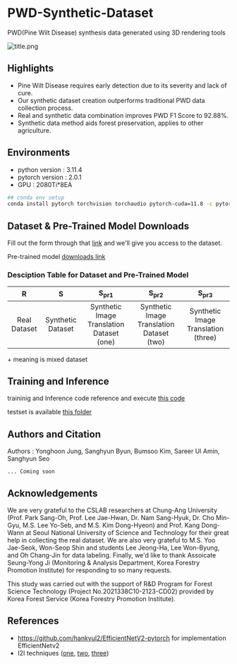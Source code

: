 # PWD-Synthetic-Dataset
PWD(Pine Wilt Disease) synthesis data generated using 3D rendering tools

![title.png](./images/title.png)  

## Highlights

- Pine Wilt Disease requires early detection due to its severity and lack of cure.
- Our synthetic dataset creation outperforms traditional PWD data collection process.
- Real and synthetic data combination improves PWD F1 Score to 92.88%.
- Synthetic data method aids forest preservation, applies to other agriculture.

## Environments

- python  version : 3.11.4
- pytorch version :  2.0.1
- GPU : 2080Ti*8EA

```bash
## conda env setup
conda install pytorch torchvision torchaudio pytorch-cuda=11.8 -c pytorch -c nvidia
```

## Dataset & Pre-Trained Model Downloads

Fill out the form through that [link](https://docs.google.com/forms/d/e/1FAIpQLSc1FoXqo3Rg39M_A8Q6VT07oeJTf7BK7faU9uh2N9cvG_NC3A/viewform?usp=sf_link) and we'll give you access to the dataset.

Pre-trained model [downloads link](https://drive.google.com/drive/folders/1K-XfZnuhrESKyhlb9z9zK1cmyWAyUggU?usp=drive_link)



### Desciption Table for Dataset and Pre-Trained Model

|R|S|S<sub>pr1|S<sub>pr2|S<sub>pr3|
|:-:|:-:|:-:|:-:|:-:|
|Real Dataset|Synthetic Dataset|Synthetic Image Translation Dataset (one)|Synthetic Image Translation Dataset (two)| Synthetic Image Translation (three)|

\+ meaning is mixed dataset


## Training and Inference

traininig and Inference code reference and execute [this code](./train.py)

testset is available [this folder](./test_dataset)


## Authors and Citation

Authors : Yonghoon Jung, Sanghyun Byun, Bumsoo Kim, Sareer Ul Amin, Sanghyun Seo

```
... Coming soon
```

## Acknowledgements

We are very grateful to the CSLAB researchers at Chung-Ang University (Prof. Park Sang-Oh, Prof. Lee Jae-Hwan, Dr. Nam Sang-Hyuk, Dr. Cho Min-Gyu, M.S. Lee Yo-Seb, and M.S. Kim Dong-Hyeon) and Prof. Kang Dong-Wann at Seoul National University of Science and Technology for their great help in collecting the real dataset. We are also very grateful to M.S. Yoo Jae-Seok, Won-Seop Shin and students Lee Jeong-Ha, Lee Won-Byung, and Oh Chang-Jin for data labeling. Finally, we'd like to thank Assoicate Seung-Yong Ji (Monitoring & Analysis Department, Korea Forestry Promotion Institute) for responding to so many requests.

This study was carried out with the support of R&D Program for Forest Science Technology (Project No.2021338C10-2123-CD02) provided by Korea Forest Service (Korea Forestry Promotion Institute).

## References

- https://github.com/hankyul2/EfficientNetV2-pytorch for implementation EfficientNetv2
- I2I techniques ([one](https://github.com/taesungp/contrastive-unpaired-translation), [two](https://github.com/sapphire497/query-selected-attention), [three](https://github.com/Mid-Push/Decent))
